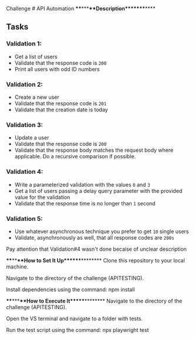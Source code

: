 Challenge # API Automation
******\*\*******\*\*\*******\*\*******Description********\*\*********\*\*\*********\*\*********

## Tasks

### Validation 1:

- Get a list of users
- Validate that the response code is `200`
- Print all users with odd ID numbers

### Validation 2:

- Create a new user
- Validate that the response code is `201`
- Validate that the creation date is today

### Validation 3:

- Update a user
- Validate that the response code is `200`
- Validate that the response body matches the request body where applicable. Do a recursive comparison if possible.

### Validation 4:

- Write a parameterized validation with the values `0` and `3`
- Get a list of users passing a delay query parameter with the provided value for the validation
- Validate that the response time is no longer than `1` second

### Validation 5:

- Use whatever asynchronous technique you prefer to get `10` single users
- Validate, asynchronously as well, that all response codes are `200s`

Pay attention that Validation#4 wasn't done becaise of unclear description

******\*\*******\*\*******\*\*******How to Set It Up**********\*\***********\*\***********\*\***********
Clone this repository to your local machine.

Navigate to the directory of the challenge (APITESTING).

Install dependencies using the command: npm install

******\*\*******\*\*\*******\*\*******How to Execute It**********\*\***********\***********\*\***********
Navigate to the directory of the challenge (APITESTING).

Open the VS terminal and navigate to a folder with tests.

Run the test script using the command: npx playwright test
